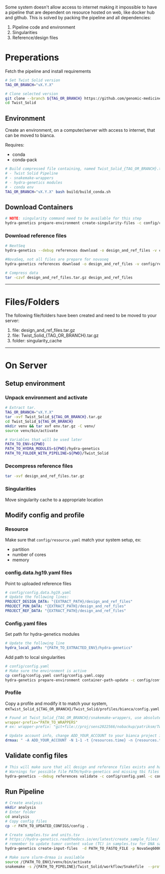 Some system doesn't allow access to internet making it impossible to have a pipeline that are dependent on
resource hosted on web, like docker hub and github. This is solved by packing the pipeline and all
dependencies:

1. Pipeline code and environment
2. Singularities
3. Reference/design files


# Preperations
Fetch the pipeline and install requirements

```bash
# Set Twist Solid version
TAG_OR_BRANCH="vX.Y.X"

# Clone selected version
git clone --branch ${TAG_OR_BRANCH} https://github.com/genomic-medicine-sweden/Twist_Solid.git
cd Twist_Solid
```

## Environment

Create an environment, on a computer/server with access to internet, that can be moved to bianca.

Requires:

 - conda
 - conda-pack

```bash
# Build compressed file containing, named Twist_Solid_{TAG_OR_BRANCH}.tar.gz
# - Twist Solid Pipeline
# - snakemake-wrappers
# - hydra-genetics modules
# - conda env
TAG_OR_BRANCH="vX.Y.X" bash build/build_conda.sh
```

## Download  Containers
```bash
# NOTE: singularity command need to be available for this step
hydra-genetics prepare-environment create-singularity-files -c config/config.yaml -o singularity_cache 
```

### Download reference files

```bash
# NextSeq
hydra-genetics --debug references download -o design_and_ref_files -v config/references/design_files.hg19.yaml -v config/references/nextseq.hg19.pon.yaml -v config/references/references.hg19.yaml

#NovaSeq, not all files are prepare for novaseq
hydra-genetics references download -o design_and_ref_files -v config/references/design_files.hg19.yaml -v config/references/novaseq.hg19.pon.yaml -v config/references/references.hg19.yaml

# Compress data
tar -czvf design_and_ref_files.tar.gz design_and_ref_files
```


---

# Files/Folders
The following file/folders have been created and need to be moved to your server:

1. file: design_and_ref_files.tar.gz
2. file: Twist_Solid_{TAG_OR_BRANCH}.tar.gz
3. folder: singularity_cache 

---

# On Server

## Setup environment


### Unpack environment and activate
```bash
# Extract tar.
TAG_OR_BRANCH="vX.Y.X"
tar -xvf Twist_Solid_${TAG_OR_BRANCH}.tar.gz
cd Twist_Solid_${TAG_OR_BRANCH}
mkdir venv && tar xvf env.tar.gz -C venv/
source venv/bin/activate

# Variables that will be used later
PATH_TO_ENV=${PWD}
PATH_TO_HYDRA_MODULES=${PWD}/hydra-genetics
PATH_TO_FOLDER_WITH_PIPELINE=${PWD}/Twist_Solid
```

### Decompress reference files

```bash
tar -xvf design_and_ref_files.tar.gz
```

### Singularities
Move singularity cache to a appropriate location

## Modify config and profile

### Resource

Make sure that ```config/resource.yaml``` match your system setup, ex:
 - partition
 - number of cores
 - memory

### config.data.hg19.yaml files

Point to uploaded reference files
```yaml
# config/config.data.hg19.yaml
# Update the following lines:
PROJECT_DESIGN_DATA: "{EXTRACT_PATH}/design_and_ref_files"
PROJECT_PON_DATA: "{EXTRACT_PATH}/design_and_ref_files"
PROJECT_REF_DATA: "{EXTRACT_PATH}/design_and_ref_files"
```

### Config.yaml files

Set path for hydra-genetics modules
```yaml
# Update the following line
hydra_local_path: "{PATH_TO_EXTRACTED_ENV}/hydra-genetics"
```

Add path to local singularities
```bash
# config/config.yaml
# Make sure the environment is active
cp config/config.yaml config/config.yaml.copy
hydra-genetics prepare-environment container-path-update -c config/config.yaml.copy -n config/config.yaml -p ${PATH_TO_singularity_cache}
```

### Profile

Copy a profile and modify it to match your system, ex```Twist_Solid_${TAG_OR_BRANCH}/Twist_Solid/profiles/bianca/config.yaml```
```yaml
# Found at Twist_Solid_{TAG_OR_BRANCH}/snakemake-wrappers, use absolute_path with 'git+file:/'
wrapper-prefix="PATH_TO_WRAPPERS"
# ex: wrapper-prefix: "git+file://proj/sens2022566/nobackup/patriksm/Twist_Solid_add-{TAG_OR_BRANCH}/snakemake-wrappers/"

# Update account info, change ADD_YOUR_ACCOUNT to your bianca project id
drmaa: " -A ADD_YOUR_ACCOUNT -N 1-1 -t {resources.time} -n {resources.threads} --mem={resources.mem_mb} --mem-per-cpu={resources.mem_per_cpu} --mem-per-cpu={resources.mem_per_cpu} --partition={resources.partition} -J {rule} -e slurm_out/{rule}_%j.err -o slurm_out/{rule}_%j.out"
```

## Validate config files

```bash
# This will make sure that all design and reference files exists and haven't changed
# Warnings for possible file PATH/hydra-genetics and missing tbi files in config can be ignored
hydra-genetics --debug references validate -c config/config.yaml -c config/config.data.hg19.yaml -v config/references/design_files.hg19.yaml -v config/references/nextseq.hg19.pon.yaml -v config/references/references.hg19.yaml  -p ${PATH_TO_design_and_ref_files} 
```

## Run Pipeline

```bash
# Create analysis
mkdir analysis
# Enter folder
cd analysis
# Copy config files
cp -r PATH_TO_UPDATED_CONFIGS/config .

# Create samples.tsv and units.tsv
# https://hydra-genetics.readthedocs.io/en/latest/create_sample_files/
# remember to update tumor content value (TC) in samples.tsv for DNA samples 
hydra-genetics create-input-files  -d PATH_TO_FASTQ_FILE -p NovaSeq6000 -a AGATCGGAAGAGCACACGTCTGAACTCCAGTCA,AGATCGGAAGAGCGTCGTGTAGGGAAAGAGTGT

# Make sure slurm-drmaa is available
source /{PATH_TO_ENV}/venv/bin/activate
snakemake -s /{PATH_TO_PIPELINE}/Twist_Solid/workflow/Snakefile  --profile ${PATH_TO_UPDATED_PROFILE}/Twist_Solid/profiles/bianca
```
